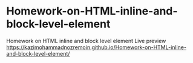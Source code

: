 # Homework-on-HTML-inline-and-block-level-element
Homework on HTML inline and block level element
Live preview
https://kazimohammadnozremoin.github.io/Homework-on-HTML-inline-and-block-level-element/
